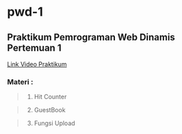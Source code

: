 # pwd-1

## Praktikum Pemrograman Web Dinamis Pertemuan 1
[Link Video Praktikum](https://youtu.be/Yyp54G0yN24)
### Materi :
> 1. Hit Counter

> 2. GuestBook

> 3. Fungsi Upload